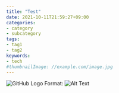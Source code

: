 ```yaml
---
title: "Test"
date: 2021-10-11T21:59:27+09:00
categories:
- category
- subcategory
tags:
- tag1
- tag2
keywords:
- tech
#thumbnailImage: //example.com/image.jpg
---
```


<!--more-->

![GitHub Logo](/images/logo.png)
Format: ![Alt Text](url)
